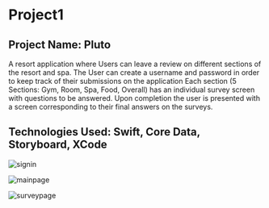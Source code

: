 # Project1

## Project Name: Pluto
A resort application where Users can leave a review on different sections of the resort and spa. 
The User can create a username and password in order to keep track of their submissions on the application
Each section (5 Sections: Gym, Room, Spa, Food, Overall) has an individual survey screen with questions to be answered.
Upon completion the user is presented with a screen corresponding to their final answers on the surveys.

## Technologies Used: Swift, Core Data, Storyboard, XCode

![signin](https://user-images.githubusercontent.com/60903699/120540263-58add080-c39d-11eb-9060-dc63582a6e42.jpg)

![mainpage](https://user-images.githubusercontent.com/60903699/120540394-80049d80-c39d-11eb-9e96-88412dd875ac.jpg)

![surveypage](https://user-images.githubusercontent.com/60903699/120540409-8430bb00-c39d-11eb-8f39-5adb99ea74ad.jpg)
